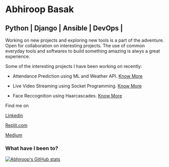 # Abhiroop Basak

## Python | Django | Ansible |  DevOps | 

Working on new projects and exploring new tools is a part of the adventure. Open for collaboration on interesting projects. The use of common everyday tools and softwares to build something amazing is alwys a great experience. 


Some of the interesting projects I have been working on recently:

* Attendance Prediction using ML and Weather API. [Know More](https://github.com/abhiroopbasak/attendance_prediction)

* Live Video Streaming using Socket Programming. [Know More](https://github.com/abhiroopbasak/flask-django_with_socket)

* Face Reccognition using Haarcascades. [Know More](https://github.com/abhiroopbasak/face_recognition_harcasscades/tree/main)



Find me on 

[Linkedin](https://www.linkedin.com/in/abhiroopbasak)   

[Replit.com](https://repl.it/@abhiroopbasak/)     

[Medium](https://abhiroopbasak.medium.com/)


### What have I been to?

[![Abhiroop's GitHub stats](https://github-readme-stats.vercel.app/api?username=abhiroopbasak&hide=issues)](https://github.com/abhiroopbasak/github-readme-stats)




